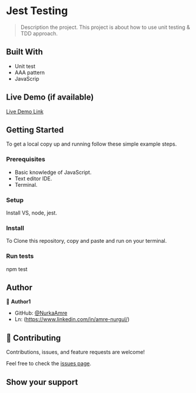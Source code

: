 # Jest Testing

> Description the project.
This project is about how to use unit testing & TDD approach.


## Built With

- Unit test
- AAA pattern
- JavaScrip

## Live Demo (if available)

[Live Demo Link](https://nurkaamre.github.io/ToDoList-Structure/dist)


## Getting Started

To get a local copy up and running follow these simple example steps.

### Prerequisites
 - Basic knowledge of JavaScript.
 - Text editor IDE.
 - Terminal.

### Setup

Install VS, node, jest.

### Install
To Clone this repository, copy and paste and run on your terminal.

### Run tests

npm test

## Author

👤 **Author1**

- GitHub: [@NurkaAmre](https://github.com/githubhandle)
- Ln: (https://www.linkedin.com/in/amre-nurgul/)


## 🤝 Contributing

Contributions, issues, and feature requests are welcome!

Feel free to check the [issues page](../../issues/).

## Show your support

